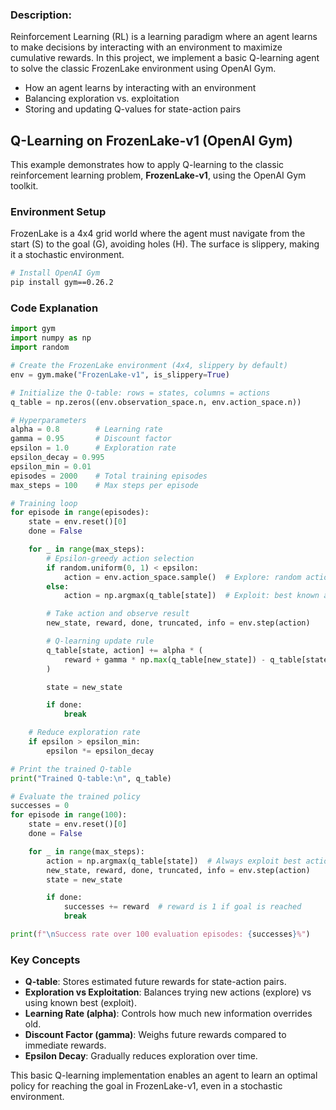 ### Description:

Reinforcement Learning (RL) is a learning paradigm where an agent learns to make decisions by interacting with an environment to maximize cumulative rewards. In this project, we implement a basic Q-learning agent to solve the classic FrozenLake environment using OpenAI Gym.

- How an agent learns by interacting with an environment
- Balancing exploration vs. exploitation
- Storing and updating Q-values for state-action pairs

## Q-Learning on FrozenLake-v1 (OpenAI Gym)

This example demonstrates how to apply Q-learning to the classic reinforcement learning problem, **FrozenLake-v1**, using the OpenAI Gym toolkit.

### Environment Setup

FrozenLake is a 4x4 grid world where the agent must navigate from the start (S) to the goal (G), avoiding holes (H). The surface is slippery, making it a stochastic environment.

```bash
# Install OpenAI Gym
pip install gym==0.26.2
```

### Code Explanation

```python
import gym
import numpy as np
import random

# Create the FrozenLake environment (4x4, slippery by default)
env = gym.make("FrozenLake-v1", is_slippery=True)

# Initialize the Q-table: rows = states, columns = actions
q_table = np.zeros((env.observation_space.n, env.action_space.n))

# Hyperparameters
alpha = 0.8        # Learning rate
gamma = 0.95       # Discount factor
epsilon = 1.0      # Exploration rate
epsilon_decay = 0.995
epsilon_min = 0.01
episodes = 2000    # Total training episodes
max_steps = 100    # Max steps per episode

# Training loop
for episode in range(episodes):
    state = env.reset()[0]
    done = False

    for _ in range(max_steps):
        # Epsilon-greedy action selection
        if random.uniform(0, 1) < epsilon:
            action = env.action_space.sample()  # Explore: random action
        else:
            action = np.argmax(q_table[state])  # Exploit: best known action

        # Take action and observe result
        new_state, reward, done, truncated, info = env.step(action)

        # Q-learning update rule
        q_table[state, action] += alpha * (
            reward + gamma * np.max(q_table[new_state]) - q_table[state, action]
        )

        state = new_state

        if done:
            break

    # Reduce exploration rate
    if epsilon > epsilon_min:
        epsilon *= epsilon_decay

# Print the trained Q-table
print("Trained Q-table:\n", q_table)

# Evaluate the trained policy
successes = 0
for episode in range(100):
    state = env.reset()[0]
    done = False

    for _ in range(max_steps):
        action = np.argmax(q_table[state])  # Always exploit best action
        new_state, reward, done, truncated, info = env.step(action)
        state = new_state

        if done:
            successes += reward  # reward is 1 if goal is reached
            break

print(f"\nSuccess rate over 100 evaluation episodes: {successes}%")
```

### Key Concepts

* **Q-table**: Stores estimated future rewards for state-action pairs.
* **Exploration vs Exploitation**: Balances trying new actions (explore) vs using known best (exploit).
* **Learning Rate (alpha)**: Controls how much new information overrides old.
* **Discount Factor (gamma)**: Weighs future rewards compared to immediate rewards.
* **Epsilon Decay**: Gradually reduces exploration over time.

This basic Q-learning implementation enables an agent to learn an optimal policy for reaching the goal in FrozenLake-v1, even in a stochastic environment.
